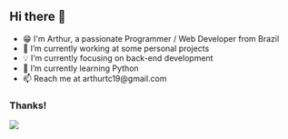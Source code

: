 <div>
  <div>
    <h2>Hi there 👋</h2>
    <ul>
      <li>😁 I'm Arthur, a passionate Programmer / Web Developer from Brazil</li>
      <li>🔭 I’m currently working at some personal projects</li>
      <li>💡 I’m currently focusing on back-end development</li>
      <li>🌱 I’m currently learning Python</li>
      <li>📫 Reach me at arthurtc19@gmail.com</li>
    </ul>
    <h3>Thanks!</h3>
    <img src="https://github-readme-stats.vercel.app/api/top-langs/?username=arthurtc30&show_icons=true&layout=compact&theme=dracula" />
  </div>
</div>

